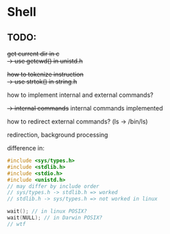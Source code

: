 <h1>Shell</h1>

<h2>TODO:</h2>

~~get current dir in c~~ <br>
~~-> use getcwd() in unistd.h~~

~~how to tokenize instruction~~ <br>
~~-> use strtok() in string.h~~

how to implement internal and external commands?

~~-> internal commands~~
internal commands implemented



how to redirect external commands? (ls -> /bin/ls)

redirection, background processing


difference in:
```c
#include <sys/types.h>
#include <stdlib.h>
#include <stdio.h>
#include <unistd.h>
// may differ by include order
// sys/types.h -> stdlib.h => worked
// stdlib.h -> sys/types.h => not worked in linux

wait(); // in linux POSIX?
wait(NULL); // in Darwin POSIX?
// wtf
```